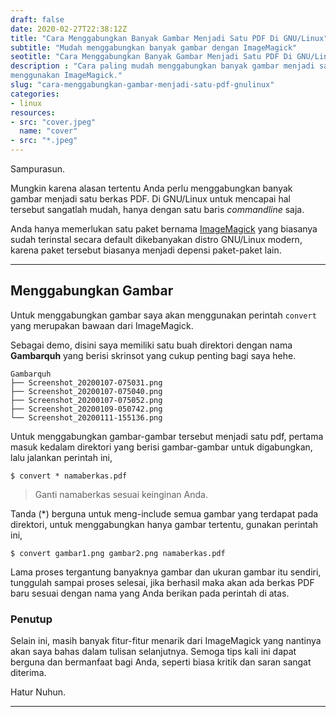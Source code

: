 ```yaml
---
draft: false
date: 2020-02-27T22:38:12Z
title: "Cara Menggabungkan Banyak Gambar Menjadi Satu PDF Di GNU/Linux"
subtitle: "Mudah menggabungkan banyak gambar dengan ImageMagick"
seotitle: "Cara Menggabungkan Banyak Gambar Menjadi Satu PDF Di GNU/Linux"
description : "Cara paling mudah menggabungkan banyak gambar menjadi satu berkas PDF di GNU/Linux
menggunakan ImageMagick."
slug: "cara-menggabungkan-gambar-menjadi-satu-pdf-gnulinux"
categories:
- linux
resources:
- src: "cover.jpeg"
  name: "cover"
- src: "*.jpeg"
---
```


Sampurasun.

Mungkin karena alasan tertentu Anda perlu menggabungkan banyak gambar menjadi satu berkas PDF. Di GNU/Linux
untuk mencapai hal tersebut sangatlah mudah, hanya dengan satu baris _commandline_ saja.

Anda hanya memerlukan satu paket bernama [ImageMagick](https://imagemagick.org/index.php) yang biasanya sudah terinstal secara default
dikebanyakan distro GNU/Linux modern, karena paket tersebut biasanya menjadi depensi paket-paket lain.
***

## Menggabungkan Gambar
Untuk menggabungkan gambar saya akan menggunakan perintah `convert` yang merupakan bawaan dari
ImageMagick.

Sebagai demo, disini saya memiliki satu buah direktori dengan nama **Gambarquh** yang berisi skrinsot yang
cukup penting bagi saya hehe.
```
Gambarquh
├── Screenshot_20200107-075031.png
├── Screenshot_20200107-075040.png
├── Screenshot_20200107-075052.png
├── Screenshot_20200109-050742.png
└── Screenshot_20200111-155136.png
```
Untuk menggabungkan gambar-gambar tersebut menjadi satu pdf, pertama masuk kedalam direktori yang berisi gambar-gambar untuk digabungkan,
lalu jalankan perintah ini,

```
$ convert * namaberkas.pdf
```
>Ganti namaberkas sesuai keinginan Anda.

Tanda (*) berguna untuk meng-include semua gambar yang terdapat pada direktori, untuk menggabungkan hanya
gambar tertentu, gunakan perintah ini,
```
$ convert gambar1.png gambar2.png namaberkas.pdf
```

Lama proses tergantung banyaknya gambar dan ukuran gambar itu sendiri, tunggulah sampai proses selesai,
jika berhasil maka akan ada berkas PDF baru sesuai dengan nama yang Anda berikan pada perintah di atas.

### Penutup
Selain ini, masih banyak fitur-fitur menarik dari ImageMagick yang nantinya akan saya bahas dalam
tulisan selanjutnya. Semoga tips kali ini dapat berguna dan bermanfaat bagi Anda, seperti biasa kritik dan
saran sangat diterima.

Hatur Nuhun.

***
